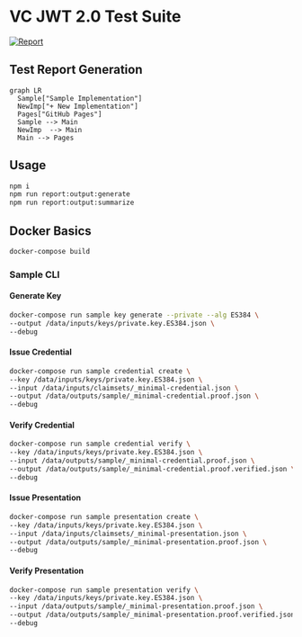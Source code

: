 # VC JWT 2.0 Test Suite

[![Report](https://github.com/transmute-industries/vc-jwt-test-suite/actions/workflows/report.yml/badge.svg)](https://github.com/transmute-industries/vc-jwt-test-suite/actions/workflows/report.yml)

## Test Report Generation

```mermaid
graph LR
  Sample["Sample Implementation"]
  NewImp["+ New Implementation"]
  Pages["GitHub Pages"]
  Sample --> Main
  NewImp  --> Main
  Main --> Pages
```


## Usage

```sh
npm i
npm run report:output:generate
npm run report:output:summarize
```


## Docker Basics

```sh
docker-compose build
```

### Sample CLI

#### Generate Key

```sh
docker-compose run sample key generate --private --alg ES384 \
--output /data/inputs/keys/private.key.ES384.json \
--debug
```

#### Issue Credential

```sh
docker-compose run sample credential create \
--key /data/inputs/keys/private.key.ES384.json \
--input /data/inputs/claimsets/_minimal-credential.json \
--output /data/outputs/sample/_minimal-credential.proof.json \
--debug
```

#### Verify Credential

```sh
docker-compose run sample credential verify \
--key /data/inputs/keys/private.key.ES384.json \
--input /data/outputs/sample/_minimal-credential.proof.json \
--output /data/outputs/sample/_minimal-credential.proof.verified.json \
--debug
```

#### Issue Presentation

```sh
docker-compose run sample presentation create \
--key /data/inputs/keys/private.key.ES384.json \
--input /data/inputs/claimsets/_minimal-presentation.json \
--output /data/outputs/sample/_minimal-presentation.proof.json \
--debug
```

#### Verify Presentation

```sh
docker-compose run sample presentation verify \
--key /data/inputs/keys/private.key.ES384.json \
--input /data/outputs/sample/_minimal-presentation.proof.json \
--output /data/outputs/sample/_minimal-presentation.proof.verified.json \
--debug
```